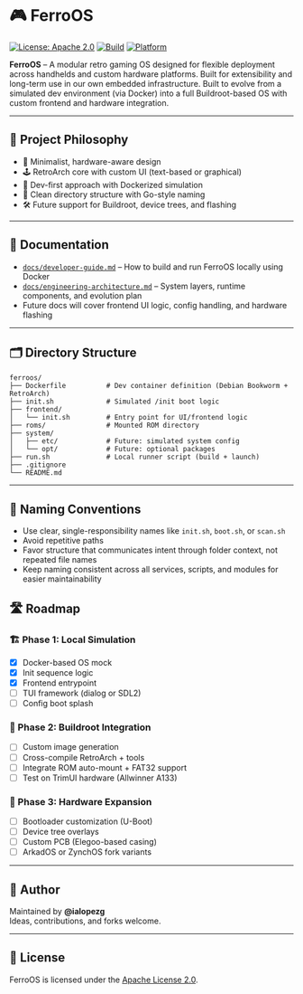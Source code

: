 # 🎮 FerroOS

[![License: Apache 2.0](https://img.shields.io/badge/license-Apache%202.0-blue.svg)](LICENSE)
[![Build](https://img.shields.io/github/actions/workflow/status/ialopezg/ferroos/ci.yml?branch=main)](https://github.com/yourusername/ferroos/actions)
[![Platform](https://img.shields.io/badge/platform-Linux%20%7C%20ARM-brightgreen)](docs/engineering-architecture.md)

**FerroOS** – A modular retro gaming OS designed for flexible deployment across handhelds and custom hardware platforms.
Built for extensibility and long-term use in our own embedded infrastructure.
Built to evolve from a simulated dev environment (via Docker) into a full Buildroot-based OS with custom frontend and
hardware integration.

---

## 🧭 Project Philosophy

- 🔩 Minimalist, hardware-aware design
- 🕹 RetroArch core with custom UI (text-based or graphical)
- 🔧 Dev-first approach with Dockerized simulation
- 🧱 Clean directory structure with Go-style naming
- 🛠 Future support for Buildroot, device trees, and flashing

---

## 📂 Documentation

- [`docs/developer-guide.md`](docs/developer-guide.md) – How to build and run FerroOS locally using Docker
- [`docs/engineering-architecture.md`](docs/engineering-architecture.md) – System layers, runtime components, and
  evolution plan
- Future docs will cover frontend UI logic, config handling, and hardware flashing

---

## 🗂 Directory Structure

```text
ferroos/
├── Dockerfile          # Dev container definition (Debian Bookworm + RetroArch)
├── init.sh             # Simulated /init boot logic
├── frontend/
│   └── init.sh         # Entry point for UI/frontend logic
├── roms/               # Mounted ROM directory
├── system/
│   ├── etc/            # Future: simulated system config
│   └── opt/            # Future: optional packages
├── run.sh              # Local runner script (build + launch)
├── .gitignore
└── README.md
```

---

## 🧱 Naming Conventions

- Use clear, single-responsibility names like `init.sh`, `boot.sh`, or `scan.sh`
- Avoid repetitive paths
- Favor structure that communicates intent through folder context, not repeated file names
- Keep naming consistent across all services, scripts, and modules for easier maintainability

## 🛣 Roadmap

### 🏗 Phase 1: Local Simulation

- [x] Docker-based OS mock
- [x] Init sequence logic
- [x] Frontend entrypoint
- [ ] TUI framework (dialog or SDL2)
- [ ] Config boot splash

### 🔋 Phase 2: Buildroot Integration

- [ ] Custom image generation
- [ ] Cross-compile RetroArch + tools
- [ ] Integrate ROM auto-mount + FAT32 support
- [ ] Test on TrimUI hardware (Allwinner A133)

### 🧬 Phase 3: Hardware Expansion

- [ ] Bootloader customization (U-Boot)
- [ ] Device tree overlays
- [ ] Custom PCB (Elegoo-based casing)
- [ ] ArkadOS or ZynchOS fork variants

---

## 👤 Author

Maintained by **@ialopezg**  
Ideas, contributions, and forks welcome.

---

## 📄 License

FerroOS is licensed under the [Apache License 2.0](LICENSE).
